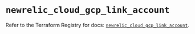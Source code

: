 # `newrelic_cloud_gcp_link_account`

Refer to the Terraform Registry for docs: [`newrelic_cloud_gcp_link_account`](https://registry.terraform.io/providers/newrelic/newrelic/3.33.0/docs/resources/cloud_gcp_link_account).
